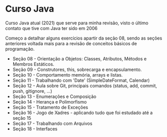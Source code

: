 # Curso Java

 Curso Java atual (2021) que serve para minha revisão, visto o último contato que tive com Java ter sido em 2006

 Começo a detalhar alguns exercícios apartir da seção 08, sendo as seções anteriores voltada mais para a revisão de conceitos básicos de programação.

 - Seção 08 - Orientação a Objetos: Classes, Atributos, Métodos e Membros Estáticos.
 - Seção 09 - Construtores, this, sobrecarga e encapsulamento.
 - Seção 10 - Comportamento memória, arrays e listas.
 - Seção 11 - Trabalhando com 'Date' (SimpleDateFormat, Calendar)
 - Seção 12 - Aula sobre Git, principais comandos (status, add, commit, push, gitignore, ...)
 - Seção 13 - Enumerações e Composição
 - Seção 14 - Herança e Polimorfismo
 - Seção 15 - Tratamento de Exceções
 - Seção 16 - Jogo de Xadres - aplicando tudo que foi estudado até a seção 15
 - Seção 17 - Trabalhando com Arquivos
 - Seção 18 - Interfaces
